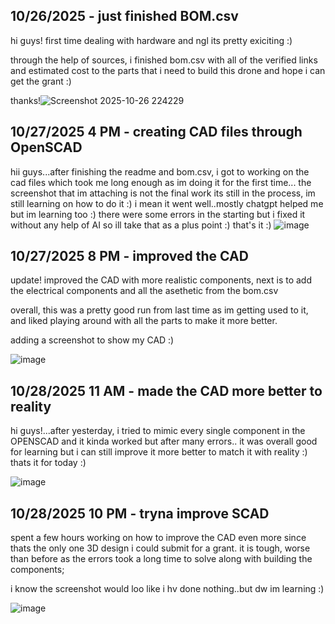 <!--
  ===================    !!READ THIS NOTICE!!   ====================
  DO NOT edit this file manually. Your changes WILL BE OVERWRITTEN!
  This journal is auto generated and updated by Hack Club Blueprint.
  To edit this file, please edit your journal entries on Blueprint.
  ==================================================================
-->

## 10/26/2025 - just finished BOM.csv  

hi guys! first time dealing with hardware and ngl its pretty exiciting :)

through the help of sources, i finished bom.csv with all of the verified links and estimated cost to the parts that i need to build this drone and hope i can get the grant :)

thanks!![Screenshot 2025-10-26 224229](https://blueprint.hackclub.com/user-attachments/blobs/proxy/eyJfcmFpbHMiOnsiZGF0YSI6NTczMiwicHVyIjoiYmxvYl9pZCJ9fQ==--0f30e194a5241f2d143fcbe82ccde1707737bc29/Screenshot%202025-10-26%20224229.png)
  

## 10/27/2025 4 PM - creating CAD files through OpenSCAD  

hii guys...after finishing the readme and bom.csv, i got to working on the cad files which took me long enough as im doing it for the first time...
the screenshot that im attaching is not the final work its still in the process, im still learning on how to do it :)
i mean it went well..mostly chatgpt helped me but im learning too :)
there were some errors in the starting but i fixed it without any help of AI so ill take that as a plus point :)
that's it :)
![image](https://blueprint.hackclub.com/user-attachments/blobs/proxy/eyJfcmFpbHMiOnsiZGF0YSI6NTkwOCwicHVyIjoiYmxvYl9pZCJ9fQ==--a41a70f1ca9e70ffad9fb2e1dd12add98d1117f9/image.png)

  

## 10/27/2025 8 PM - improved the CAD   

update! improved the CAD with more realistic components, next is to add the electrical components and all the asethetic from the bom.csv

overall, this was a pretty good run from last time as im getting used to it, and liked playing around with all the parts to make it more better.

adding a screenshot to show my CAD :)

![image](https://blueprint.hackclub.com/user-attachments/blobs/proxy/eyJfcmFpbHMiOnsiZGF0YSI6NTkyNSwicHVyIjoiYmxvYl9pZCJ9fQ==--2674f045b9a665216b85a8e1fcf0bf34357358b5/image.png)


  

## 10/28/2025 11 AM - made the CAD more better to reality  

hi guys!...after yesterday, i tried to mimic every single component in the OPENSCAD and it kinda worked but after many errors..
it was overall good for learning but i can still improve it more better to match it with reality :)
thats it for today :)

![image](https://blueprint.hackclub.com/user-attachments/blobs/proxy/eyJfcmFpbHMiOnsiZGF0YSI6NjEzOCwicHVyIjoiYmxvYl9pZCJ9fQ==--a86eedab423743a8e59ea13cdf96a38742c4edd3/image.png)
  

## 10/28/2025 10 PM - tryna improve SCAD  

spent a few hours working on how to improve the CAD even more since thats the only one 3D design i could submit for a grant. it is tough, worse than before as the errors took a long time to solve along with building the components;

i know the screenshot would loo like i hv done nothing..but dw im learning :)

![image](https://blueprint.hackclub.com/user-attachments/blobs/proxy/eyJfcmFpbHMiOnsiZGF0YSI6NjIyOSwicHVyIjoiYmxvYl9pZCJ9fQ==--933d6e9d22cf48224102e8670ab15ceb5bbe2a83/image.png)
  

